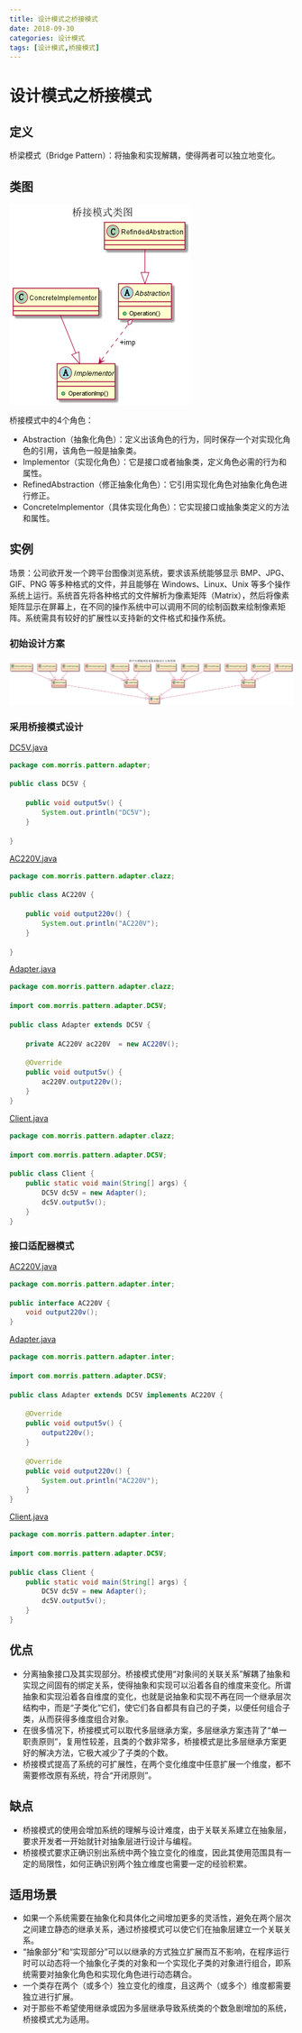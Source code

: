 ```yaml
---
title: 设计模式之桥接模式
date: 2018-09-30
categories: 设计模式
tags: [设计模式,桥接模式]
---
```


# 设计模式之桥接模式

## 定义
桥梁模式（Bridge Pattern）：将抽象和实现解耦，使得两者可以独立地变化。

## 类图
![桥接模式类图](https://github.com/morris131/morris-book/raw/master/%E5%90%8E%E7%AB%AF%E5%BC%80%E5%8F%91/Java/%E8%AE%BE%E8%AE%A1%E6%A8%A1%E5%BC%8F/images/%E6%A1%A5%E6%8E%A5%E6%A8%A1%E5%BC%8F%E7%B1%BB%E5%9B%BE.png)

桥接模式中的4个角色：
- Abstraction（抽象化角色）：定义出该角色的行为，同时保存一个对实现化角色的引用，该角色一般是抽象类。
- Implementor（实现化角色）：它是接口或者抽象类，定义角色必需的行为和属性。
- RefinedAbstraction（修正抽象化角色）：它引用实现化角色对抽象化角色进行修正。
- ConcreteImplementor（具体实现化角色）：它实现接口或抽象类定义的方法和属性。

## 实例
场景：公司欲开发一个跨平台图像浏览系统，要求该系统能够显示 BMP、JPG、GIF、PNG 等多种格式的文件，并且能够在 Windows、Linux、Unix 等多个操作系统上运行。系统首先将各种格式的文件解析为像素矩阵（Matrix），然后将像素矩阵显示在屏幕上，在不同的操作系统中可以调用不同的绘制函数来绘制像素矩阵。系统需具有较好的扩展性以支持新的文件格式和操作系统。

### 初始设计方案
![跨平台图像浏览系统初始设计方案类图](https://github.com/morris131/morris-book/raw/master/%E5%90%8E%E7%AB%AF%E5%BC%80%E5%8F%91/Java/%E8%AE%BE%E8%AE%A1%E6%A8%A1%E5%BC%8F/images/%E8%B7%A8%E5%B9%B3%E5%8F%B0%E5%9B%BE%E5%83%8F%E6%B5%8F%E8%A7%88%E7%B3%BB%E7%BB%9F%E5%88%9D%E5%A7%8B%E8%AE%BE%E8%AE%A1%E6%96%B9%E6%A1%88%E7%B1%BB%E5%9B%BE.png)

### 采用桥接模式设计
[DC5V.java](https://github.com/morris131/morris-book/tree/master/%E5%90%8E%E7%AB%AF%E5%BC%80%E5%8F%91/Java/%E8%AE%BE%E8%AE%A1%E6%A8%A1%E5%BC%8F/pattern/src/main/java/com/morris/pattern/adapter/DC5V.java)
```java
package com.morris.pattern.adapter;

public class DC5V {

    public void output5v() {
        System.out.println("DC5V");
    }

}
```
[AC220V.java](https://github.com/morris131/morris-book/tree/master/%E5%90%8E%E7%AB%AF%E5%BC%80%E5%8F%91/Java/%E8%AE%BE%E8%AE%A1%E6%A8%A1%E5%BC%8F/pattern/src/main/java/com/morris/pattern/adapter/clazz/AC220V.java)
```java
package com.morris.pattern.adapter.clazz;

public class AC220V {

    public void output220v() {
        System.out.println("AC220V");
    }

}
```
[Adapter.java](https://github.com/morris131/morris-book/tree/master/%E5%90%8E%E7%AB%AF%E5%BC%80%E5%8F%91/Java/%E8%AE%BE%E8%AE%A1%E6%A8%A1%E5%BC%8F/pattern/src/main/java/com/morris/pattern/adapter/clazz/Adapter.java)
```java
package com.morris.pattern.adapter.clazz;

import com.morris.pattern.adapter.DC5V;

public class Adapter extends DC5V {

    private AC220V ac220V  = new AC220V();

    @Override
    public void output5v() {
        ac220V.output220v();
    }
}
```
[Client.java](https://github.com/morris131/morris-book/tree/master/%E5%90%8E%E7%AB%AF%E5%BC%80%E5%8F%91/Java/%E8%AE%BE%E8%AE%A1%E6%A8%A1%E5%BC%8F/pattern/src/main/java/com/morris/pattern/adapter/clazz/Client.java)
```java
package com.morris.pattern.adapter.clazz;

import com.morris.pattern.adapter.DC5V;

public class Client {
    public static void main(String[] args) {
        DC5V dc5V = new Adapter();
        dc5V.output5v();
    }
}
```

### 接口适配器模式
[AC220V.java](https://github.com/morris131/morris-book/tree/master/%E5%90%8E%E7%AB%AF%E5%BC%80%E5%8F%91/Java/%E8%AE%BE%E8%AE%A1%E6%A8%A1%E5%BC%8F/pattern/src/main/java/com/morris/pattern/adapter/inter/AC220V.java)
```java
package com.morris.pattern.adapter.inter;

public interface AC220V {
    void output220v();
}
```
[Adapter.java](https://github.com/morris131/morris-book/tree/master/%E5%90%8E%E7%AB%AF%E5%BC%80%E5%8F%91/Java/%E8%AE%BE%E8%AE%A1%E6%A8%A1%E5%BC%8F/pattern/src/main/java/com/morris/pattern/adapter/inter/Adapter.java)
```java
package com.morris.pattern.adapter.inter;

import com.morris.pattern.adapter.DC5V;

public class Adapter extends DC5V implements AC220V {

    @Override
    public void output5v() {
        output220v();
    }

    @Override
    public void output220v() {
        System.out.println("AC220V");
    }
}
```
[Client.java](https://github.com/morris131/morris-book/tree/master/%E5%90%8E%E7%AB%AF%E5%BC%80%E5%8F%91/Java/%E8%AE%BE%E8%AE%A1%E6%A8%A1%E5%BC%8F/pattern/src/main/java/com/morris/pattern/adapter/inter/Client.java)
```java
package com.morris.pattern.adapter.inter;

import com.morris.pattern.adapter.DC5V;

public class Client {
    public static void main(String[] args) {
        DC5V dc5V = new Adapter();
        dc5V.output5v();
    }
}
```

## 优点
- 分离抽象接口及其实现部分。桥接模式使用“对象间的关联关系”解耦了抽象和实现之间固有的绑定关系，使得抽象和实现可以沿着各自的维度来变化。所谓抽象和实现沿着各自维度的变化，也就是说抽象和实现不再在同一个继承层次结构中，而是“子类化”它们，使它们各自都具有自己的子类，以便任何组合子类，从而获得多维度组合对象。
- 在很多情况下，桥接模式可以取代多层继承方案，多层继承方案违背了“单一职责原则”，复用性较差，且类的个数非常多，桥接模式是比多层继承方案更好的解决方法，它极大减少了子类的个数。
- 桥接模式提高了系统的可扩展性，在两个变化维度中任意扩展一个维度，都不需要修改原有系统，符合“开闭原则”。

## 缺点
- 桥接模式的使用会增加系统的理解与设计难度，由于关联关系建立在抽象层，要求开发者一开始就针对抽象层进行设计与编程。
- 桥接模式要求正确识别出系统中两个独立变化的维度，因此其使用范围具有一定的局限性，如何正确识别两个独立维度也需要一定的经验积累。

## 适用场景
- 如果一个系统需要在抽象化和具体化之间增加更多的灵活性，避免在两个层次之间建立静态的继承关系，通过桥接模式可以使它们在抽象层建立一个关联关系。
- “抽象部分”和“实现部分”可以以继承的方式独立扩展而互不影响，在程序运行时可以动态将一个抽象化子类的对象和一个实现化子类的对象进行组合，即系统需要对抽象化角色和实现化角色进行动态耦合。
- 一个类存在两个（或多个）独立变化的维度，且这两个（或多个）维度都需要独立进行扩展。
- 对于那些不希望使用继承或因为多层继承导致系统类的个数急剧增加的系统，桥接模式尤为适用。